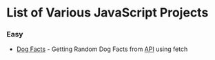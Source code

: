 # List of Various JavaScript Projects

### Easy
- [Dog Facts](https://github.com/AndroShivam/javascript-projects/tree/main/Dog%20Facts) - Getting Random Dog Facts from [API](https://dukengn.github.io/Dog-facts-API/) using fetch 
